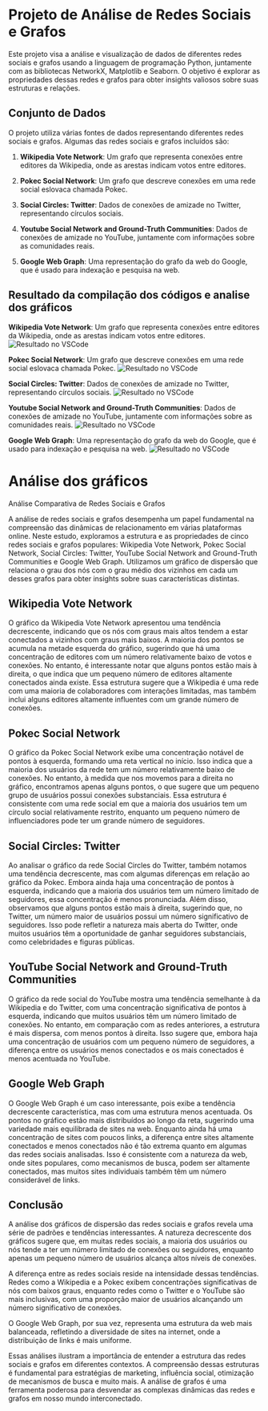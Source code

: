 
# Projeto de Análise de Redes Sociais e Grafos

Este projeto visa a análise e visualização de dados de diferentes redes sociais e grafos usando a linguagem de programação Python, juntamente com as bibliotecas NetworkX, Matplotlib e Seaborn. O objetivo é explorar as propriedades dessas redes e grafos para obter insights valiosos sobre suas estruturas e relações.

## Conjunto de Dados

O projeto utiliza várias fontes de dados representando diferentes redes sociais e grafos. Algumas das redes sociais e grafos incluídos são:

1. **Wikipedia Vote Network**: Um grafo que representa conexões entre editores da Wikipedia, onde as arestas indicam votos entre editores.

2. **Pokec Social Network**: Um grafo que descreve conexões em uma rede social eslovaca chamada Pokec.

3. **Social Circles: Twitter**: Dados de conexões de amizade no Twitter, representando círculos sociais.

4. **Youtube Social Network and Ground-Truth Communities**: Dados de conexões de amizade no YouTube, juntamente com informações sobre as comunidades reais.

5. **Google Web Graph**: Uma representação do grafo da web do Google, que é usado para indexação e pesquisa na web.

## Resultado da compilação dos códigos e analise dos gráficos

**Wikipedia Vote Network**: Um grafo que representa conexões entre editores da Wikipedia, onde as arestas indicam votos entre editores.
  ![Resultado no VSCode](https://github.com/Pedro1p0/Small-Worlds-Data-analysis/blob/d733ab54e35fc54356d779f12813c2cb0a1bf5f2/wiki_vote_dcata.png)

**Pokec Social Network**: Um grafo que descreve conexões em uma rede social eslovaca chamada Pokec.
  ![Resultado no VSCode](https://github.com/Pedro1p0/Small-Worlds-Data-analysis/blob/348b993a34bf0a437e831ae7fc51ade5f3b9f5a2/pokec_data.png)

**Social Circles: Twitter**: Dados de conexões de amizade no Twitter, representando círculos sociais.
  ![Resultado no VSCode](https://github.com/Pedro1p0/Small-Worlds-Data-analysis/blob/348b993a34bf0a437e831ae7fc51ade5f3b9f5a2/twitter_data.png)

**Youtube Social Network and Ground-Truth Communities**: Dados de conexões de amizade no YouTube, juntamente com informações sobre as comunidades reais.
  ![Resultado no VSCode](https://github.com/Pedro1p0/Small-Worlds-Data-analysis/blob/348b993a34bf0a437e831ae7fc51ade5f3b9f5a2/youtube_data.png)

**Google Web Graph**: Uma representação do grafo da web do Google, que é usado para indexação e pesquisa na web.
  ![Resultado no VSCode](https://github.com/Pedro1p0/Small-Worlds-Data-analysis/blob/348b993a34bf0a437e831ae7fc51ade5f3b9f5a2/Google_data.png)

# Análise dos gráficos
 Análise Comparativa de Redes Sociais e Grafos

A análise de redes sociais e grafos desempenha um papel fundamental na compreensão das dinâmicas de relacionamento em várias plataformas online. Neste estudo, exploramos a estrutura e as propriedades de cinco redes sociais e grafos populares: Wikipedia Vote Network, Pokec Social Network, Social Circles: Twitter, YouTube Social Network and Ground-Truth Communities e Google Web Graph. Utilizamos um gráfico de dispersão que relaciona o grau dos nós com o grau médio dos vizinhos em cada um desses grafos para obter insights sobre suas características distintas.

## Wikipedia Vote Network

O gráfico da Wikipedia Vote Network apresentou uma tendência decrescente, indicando que os nós com graus mais altos tendem a estar conectados a vizinhos com graus mais baixos. A maioria dos pontos se acumula na metade esquerda do gráfico, sugerindo que há uma concentração de editores com um número relativamente baixo de votos e conexões. No entanto, é interessante notar que alguns pontos estão mais à direita, o que indica que um pequeno número de editores altamente conectados ainda existe. Essa estrutura sugere que a Wikipedia é uma rede com uma maioria de colaboradores com interações limitadas, mas também inclui alguns editores altamente influentes com um grande número de conexões.

## Pokec Social Network

O gráfico da Pokec Social Network exibe uma concentração notável de pontos à esquerda, formando uma reta vertical no início. Isso indica que a maioria dos usuários da rede tem um número relativamente baixo de conexões. No entanto, à medida que nos movemos para a direita no gráfico, encontramos apenas alguns pontos, o que sugere que um pequeno grupo de usuários possui conexões substanciais. Essa estrutura é consistente com uma rede social em que a maioria dos usuários tem um círculo social relativamente restrito, enquanto um pequeno número de influenciadores pode ter um grande número de seguidores.

## Social Circles: Twitter

Ao analisar o gráfico da rede Social Circles do Twitter, também notamos uma tendência decrescente, mas com algumas diferenças em relação ao gráfico da Pokec. Embora ainda haja uma concentração de pontos à esquerda, indicando que a maioria dos usuários tem um número limitado de seguidores, essa concentração é menos pronunciada. Além disso, observamos que alguns pontos estão mais à direita, sugerindo que, no Twitter, um número maior de usuários possui um número significativo de seguidores. Isso pode refletir a natureza mais aberta do Twitter, onde muitos usuários têm a oportunidade de ganhar seguidores substanciais, como celebridades e figuras públicas.

## YouTube Social Network and Ground-Truth Communities

O gráfico da rede social do YouTube mostra uma tendência semelhante à da Wikipedia e do Twitter, com uma concentração significativa de pontos à esquerda, indicando que muitos usuários têm um número limitado de conexões. No entanto, em comparação com as redes anteriores, a estrutura é mais dispersa, com menos pontos à direita. Isso sugere que, embora haja uma concentração de usuários com um pequeno número de seguidores, a diferença entre os usuários menos conectados e os mais conectados é menos acentuada no YouTube.

## Google Web Graph

O Google Web Graph é um caso interessante, pois exibe a tendência decrescente característica, mas com uma estrutura menos acentuada. Os pontos no gráfico estão mais distribuídos ao longo da reta, sugerindo uma variedade mais equilibrada de sites na web. Enquanto ainda há uma concentração de sites com poucos links, a diferença entre sites altamente conectados e menos conectados não é tão extrema quanto em algumas das redes sociais analisadas. Isso é consistente com a natureza da web, onde sites populares, como mecanismos de busca, podem ser altamente conectados, mas muitos sites individuais também têm um número considerável de links.

## Conclusão

A análise dos gráficos de dispersão das redes sociais e grafos revela uma série de padrões e tendências interessantes. A natureza decrescente dos gráficos sugere que, em muitas redes sociais, a maioria dos usuários ou nós tende a ter um número limitado de conexões ou seguidores, enquanto apenas um pequeno número de usuários alcança altos níveis de conexões.

A diferença entre as redes sociais reside na intensidade dessas tendências. Redes como a Wikipedia e a Pokec exibem concentrações significativas de nós com baixos graus, enquanto redes como o Twitter e o YouTube são mais inclusivas, com uma proporção maior de usuários alcançando um número significativo de conexões.

O Google Web Graph, por sua vez, representa uma estrutura da web mais balanceada, refletindo a diversidade de sites na internet, onde a distribuição de links é mais uniforme.

Essas análises ilustram a importância de entender a estrutura das redes sociais e grafos em diferentes contextos. A compreensão dessas estruturas é fundamental para estratégias de marketing, influência social, otimização de mecanismos de busca e muito mais. A análise de grafos é uma ferramenta poderosa para desvendar as complexas dinâmicas das redes e grafos em nosso mundo interconectado.
